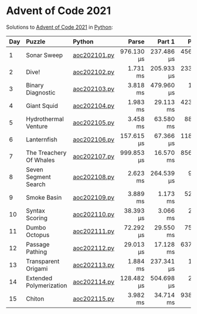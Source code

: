 # Advent of Code 2021

Solutions to [Advent of Code 2021](https://adventofcode.com/2021/) in [Python](https://www.python.org/):

| Day  | Puzzle                  | Python                                                  |      Parse |     Part 1 |     Part 2 |
| :--- | :---------------------- | :------------------------------------------------------ | ---------: | ---------: | ---------: |
| 1    | Sonar Sweep             | [aoc202101.py](01_sonar_sweep/aoc202101.py)             | 976.130 μs | 237.486 μs | 456.536 μs |
| 2    | Dive!                   | [aoc202102.py](02_dive/aoc202102.py)                    |   1.731 ms | 205.933 μs | 233.480 μs |
| 3    | Binary Diagnostic       | [aoc202103.py](03_binary_diagnostic/aoc202103.py)       |   3.818 ms | 479.960 μs |   1.937 ms |
| 4    | Giant Squid             | [aoc202104.py](04_giant_squid/aoc202104.py)             |   1.983 ms |  29.113 ms | 423.758 μs |
| 5    | Hydrothermal Venture    | [aoc202105.py](05_hydrothermal_venture/aoc202105.py)    |   3.458 ms |  63.580 ms |  88.158 ms |
| 6    | Lanternfish             | [aoc202106.py](06_lanternfish/aoc202106.py)             | 157.615 μs |  67.366 μs | 118.819 μs |
| 7    | The Treachery Of Whales | [aoc202107.py](07_the_treachery_of_whales/aoc202107.py) | 999.853 μs |  16.570 ms | 856.528 μs |
| 8    | Seven Segment Search    | [aoc202108.py](08_seven_segment_search/aoc202108.py)    |   2.623 ms | 264.539 μs |   9.712 ms |
| 9    | Smoke Basin             | [aoc202109.py](09_smoke_basin/aoc202109.py)             |   3.889 ms |   1.173 ms |  52.398 ms |
| 10   | Syntax Scoring          | [aoc202110.py](10_syntax_scoring/aoc202110.py)          |  38.393 μs |   3.066 ms |   2.928 ms |
| 11   | Dumbo Octopus           | [aoc202111.py](11_dumbo_octopus/aoc202111.py)           |  72.292 μs |  29.550 ms |  75.901 ms |
| 12   | Passage Pathing         | [aoc202112.py](12_passage_pathing/aoc202112.py)         |  29.013 μs |  17.128 ms | 637.546 ms |
| 13   | Transparent Origami     | [aoc202113.py](13_transparent_origami/aoc202113.py)     |   1.884 ms | 237.341 μs |   1.052 ms |
| 14   | Extended Polymerization | [aoc202114.py](14_extended_polymerization/aoc202114.py) | 128.482 μs | 504.698 μs |   2.177 ms |
| 15   | Chiton                  | [aoc202115.py](15_chiton/aoc202115.py)                  |   3.982 ms |  34.714 ms | 938.043 ms |
